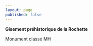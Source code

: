 ```yaml
---
layout: page
published: false
---
```


**Gisement préhistorique de la Rochette**

Monument classé MH

